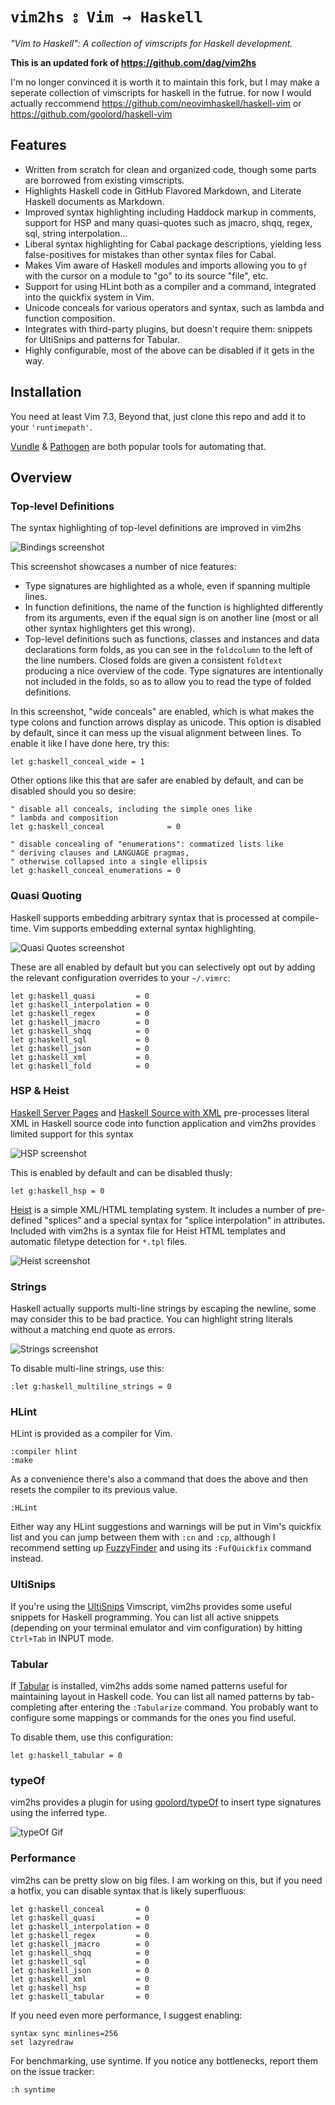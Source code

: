 

`vim2hs ⦂ Vim → Haskell`
========================

*"Vim to Haskell": A collection of vimscripts for Haskell development.*

**This is an updated fork of https://github.com/dag/vim2hs**

I'm no longer convinced it is worth it to maintain this fork, but I may make a seperate collection of vimscripts for haskell in the futrue. for now I would actually reccommend https://github.com/neovimhaskell/haskell-vim or https://github.com/goolord/haskell-vim

Features
--------

* Written from scratch for clean and organized code, though some parts are
  borrowed from existing vimscripts.
* Highlights Haskell code in GitHub Flavored Markdown, and Literate Haskell
  documents as Markdown.
* Improved syntax highlighting including Haddock markup in comments,
  support for HSP and many quasi-quotes such as jmacro, shqq, regex, sql,
  string interpolation...
* Liberal syntax highlighting for Cabal package descriptions, yielding less
  false-positives for mistakes than other syntax files for Cabal.
* Makes Vim aware of Haskell modules and imports allowing you to `gf` with
  the cursor on a module to "go" to its source "file", etc.
* Support for using HLint both as a compiler and a command, integrated into
  the quickfix system in Vim.
* Unicode conceals for various operators and syntax, such as lambda and
  function composition.
* Integrates with third-party plugins, but doesn't require them:
  snippets for UltiSnips and patterns for Tabular.
* Highly configurable, most of the above can be disabled if it gets in the
  way.

Installation
------------

You need at least Vim 7.3, Beyond that, just clone this repo and add it to 
your `'runtimepath'`.

[Vundle](https://github.com/gmarik/vundle) & [Pathogen](https://github.com/tpope/vim-pathogen) are both popular tools for automating that.

Overview
--------

### Top-level Definitions

The syntax highlighting of top-level definitions are improved in vim2hs

![Bindings screenshot](https://github.com/dag/vim2hs/raw/master/screenshots/bindings.png)

This screenshot showcases a number of nice features:

* Type signatures are highlighted as a whole, even if spanning multiple
  lines.
* In function definitions, the name of the function is highlighted
  differently from its arguments, even if the equal sign is on another line
  (most or all other syntax highlighters get this wrong).
* Top-level definitions such as functions, classes and instances and data
  declarations form folds, as you can see in the `foldcolumn` to the left
  of the line numbers.  Closed folds are given a consistent `foldtext`
  producing a nice overview of the code.  Type signatures are intentionally
  not included in the folds, so as to allow you to read the type of folded
  definitions.

In this screenshot, "wide conceals" are enabled, which is what makes the
type colons and function arrows display as unicode.  This option is
disabled by default, since it can mess up the visual alignment between
lines.  To enable it like I have done here, try this:

```vim
let g:haskell_conceal_wide = 1
```

Other options like this that are safer are enabled by default, and can be
disabled should you so desire:

```vim
" disable all conceals, including the simple ones like
" lambda and composition
let g:haskell_conceal              = 0

" disable concealing of "enumerations": commatized lists like
" deriving clauses and LANGUAGE pragmas,
" otherwise collapsed into a single ellipsis
let g:haskell_conceal_enumerations = 0
```

### Quasi Quoting

Haskell supports embedding arbitrary syntax that is processed at
compile-time.  Vim supports embedding external syntax highlighting.

![Quasi Quotes screenshot](https://github.com/dag/vim2hs/raw/master/screenshots/quasi.png)

These are all enabled by default but you can selectively opt out by adding
the relevant configuration overrides to your `~/.vimrc`:

```vim
let g:haskell_quasi         = 0
let g:haskell_interpolation = 0
let g:haskell_regex         = 0
let g:haskell_jmacro        = 0
let g:haskell_shqq          = 0
let g:haskell_sql           = 0
let g:haskell_json          = 0
let g:haskell_xml           = 0
let g:haskell_fold          = 0
```

### HSP & Heist

[Haskell Server Pages](http://hackage.haskell.org/package/hsp) and
[Haskell Source with XML](http://hackage.haskell.org/package/hsx)
pre-processes literal XML in Haskell source code into function application
and vim2hs provides limited support for this syntax

![HSP screenshot](https://github.com/dag/vim2hs/raw/master/screenshots/hsp.png)

This is enabled by default and can be disabled thusly:

```vim
let g:haskell_hsp = 0
```

[Heist](http://hackage.haskell.org/package/heist) is a simple XML/HTML
templating system.  It includes a number
of pre-defined "splices" and a special syntax for "splice interpolation" in
attributes.  Included with vim2hs is a syntax file for Heist HTML templates
and automatic filetype detection for `*.tpl` files.

![Heist screenshot](https://github.com/dag/vim2hs/raw/master/screenshots/heist.png)

### Strings

Haskell actually supports multi-line strings by escaping the newline, 
some may consider this to be bad practice.
You can highlight string literals without a matching end quote as errors.

![Strings screenshot](https://github.com/dag/vim2hs/raw/master/screenshots/strings.png)

To disable multi-line strings, use this:

```vim
:let g:haskell_multiline_strings = 0
```

### HLint

HLint is provided as a compiler for Vim.

```vim
:compiler hlint
:make
```

As a convenience there's also a command that does the above and then resets
the compiler to its previous value.

```vim
:HLint
```

Either way any HLint suggestions and warnings will be put in Vim's quickfix
list and you can jump between them with `:cn` and `:cp`, although I
recommend setting up
[FuzzyFinder](https://github.com/vim-scripts/FuzzyFinder) and using its
`:FufQuickfix` command instead.

### UltiSnips

If you're using the 
[UltiSnips](https://github.com/sirver/ultisnips) Vimscript, vim2hs provides
some useful snippets for Haskell programming.  You can list all active
snippets (depending on your terminal emulator and vim configuration)
 by hitting `Ctrl+Tab` in INPUT mode.

### Tabular

If [Tabular](https://github.com/godlygeek/tabular) is installed, vim2hs
adds some named patterns useful for maintaining layout in Haskell code.
You can list all named patterns by tab-completing after entering the
`:Tabularize` command.  You probably want to configure some mappings or
commands for the ones you find useful.

To disable them, use this configuration:

```vim
let g:haskell_tabular = 0
```

### typeOf

vim2hs provides a plugin for using [goolord/typeOf](https://github.com/goolord/typeof) to insert type signatures using the inferred type.

![typeOf Gif](https://media.giphy.com/media/2tOuFQrMYKgU9lVb30/giphy.gif)

### Performance

vim2hs can be pretty slow on big files. I am working on this, but if you
need a hotfix, you can disable syntax that is likely superfluous:

```vim
let g:haskell_conceal       = 0
let g:haskell_quasi         = 0
let g:haskell_interpolation = 0
let g:haskell_regex         = 0
let g:haskell_jmacro        = 0
let g:haskell_shqq          = 0
let g:haskell_sql           = 0
let g:haskell_json          = 0
let g:haskell_xml           = 0
let g:haskell_hsp           = 0
let g:haskell_tabular       = 0
```

If you need even more performance, I suggest enabling:
```vim
syntax sync minlines=256
set lazyredraw
```

For benchmarking, use syntime. If you notice any bottlenecks, report them on the issue tracker:
```vim
:h syntime
```

